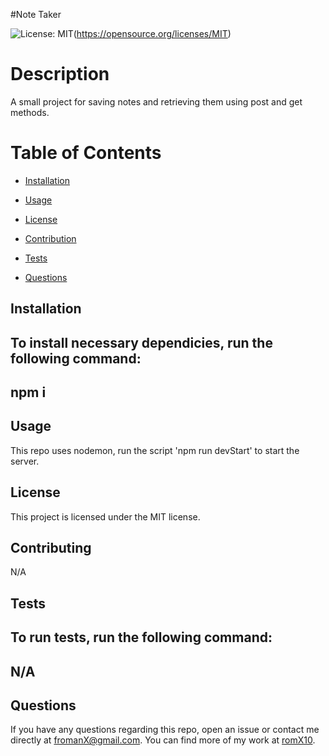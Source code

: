 #Note Taker

![License: MIT](https://img.shields.io/badge/License-MIT-yellow.svg)(https://opensource.org/licenses/MIT)

# Description

A small project for saving notes and retrieving them using post and get methods.

# Table of Contents

*   [Installation](#Installation)

*   [Usage](#Usage)

*   [License](#License)

*   [Contribution](#Contribution)

*   [Tests](#Tests)

*   [Questions](#Questions)

## Installation

To install necessary dependicies, run the following command:
-------
npm i
-------

## Usage

This repo uses nodemon, run the script 'npm run devStart' to start the server.

## License

This project is licensed under the MIT license.

## Contributing

N/A

## Tests

To run tests, run the following command:
------
N/A
------

## Questions

If you have any questions regarding this repo, open an issue or contact me directly at fromanX@gmail.com. You can find more of my work at [romX10](https://github.com/romX10).
